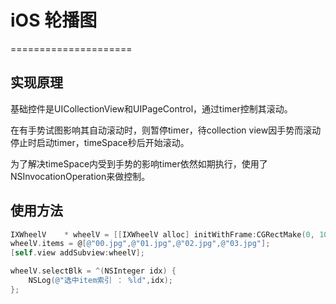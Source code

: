 # iOS 轮播图
=====================

实现原理
---------------------

<p>
基础控件是UICollectionView和UIPageControl，通过timer控制其滚动。
</p>
<p>
在有手势试图影响其自动滚动时，则暂停timer，待collection view因手势而滚动停止时启动timer，timeSpace秒后开始滚动。
</p>
<p>
为了解决timeSpace内受到手势的影响timer依然如期执行，使用了NSInvocationOperation来做控制。
</p>



使用方法
----------------------
```Objective-C
IXWheelV    * wheelV = [[IXWheelV alloc] initWithFrame:CGRectMake(0, 100, self.view.frame.size.width, 200)];
wheelV.items = @[@"00.jpg",@"01.jpg",@"02.jpg",@"03.jpg"];
[self.view addSubview:wheelV];

wheelV.selectBlk = ^(NSInteger idx) {
    NSLog(@"选中item索引 ： %ld",idx);
};
```


